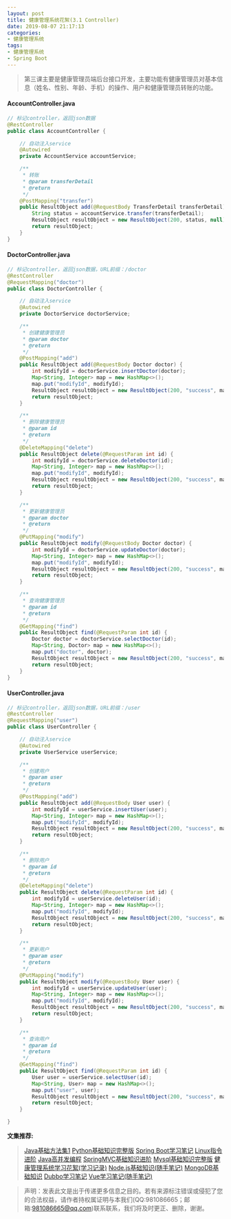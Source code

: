 ```yaml
---
layout: post
title: 健康管理系统花絮(3.1 Controller)
date: 2019-08-07 21:17:13
categories:
- 健康管理系统
tags:
- 健康管理系统
- Spring Boot
---
```

> 第三课主要是健康管理员端后台接口开发，主要功能有健康管理员对基本信息（姓名、性别、年龄、手机）的操作、用户和健康管理员转账的功能。 
#### AccountController.java
``` java
// 标记controller，返回json数据
@RestController
public class AccountController {

    // 自动注入service
    @Autowired
    private AccountService accountService;

    /**
     * 转账
     * @param transferDetail
     * @return
     */
    @PostMapping("transfer")
    public ResultObject add(@RequestBody TransferDetail transferDetail) {
        String status = accountService.transfer(transferDetail);
        ResultObject resultObject = new ResultObject(200, status, null);
        return resultObject;
    }
}
```
#### DoctorController.java
``` java
// 标记controller，返回json数据，URL前缀：/doctor
@RestController
@RequestMapping("doctor")
public class DoctorController {

    // 自动注入service
    @Autowired
    private DoctorService doctorService;

    /**
     * 创建健康管理员
     * @param doctor
     * @return
     */
    @PostMapping("add")
    public ResultObject add(@RequestBody Doctor doctor) {
        int modifyId = doctorService.insertDoctor(doctor);
        Map<String, Integer> map = new HashMap<>();
        map.put("modifyId", modifyId);
        ResultObject resultObject = new ResultObject(200, "success", map);
        return resultObject;
    }

    /**
     * 删除健康管理员
     * @param id
     * @return
     */
    @DeleteMapping("delete")
    public ResultObject delete(@RequestParam int id) {
        int modifyId = doctorService.deleteDoctor(id);
        Map<String, Integer> map = new HashMap<>();
        map.put("modifyId", modifyId);
        ResultObject resultObject = new ResultObject(200, "success", map);
        return resultObject;
    }

    /**
     * 更新健康管理员
     * @param doctor
     * @return
     */
    @PutMapping("modify")
    public ResultObject modify(@RequestBody Doctor doctor) {
        int modifyId = doctorService.updateDoctor(doctor);
        Map<String, Integer> map = new HashMap<>();
        map.put("modifyId", modifyId);
        ResultObject resultObject = new ResultObject(200, "success", map);
        return resultObject;
    }

    /**
     * 查询健康管理员
     * @param id
     * @return
     */
    @GetMapping("find")
    public ResultObject find(@RequestParam int id) {
        Doctor doctor = doctorService.selectDoctor(id);
        Map<String, Doctor> map = new HashMap<>();
        map.put("doctor", doctor);
        ResultObject resultObject = new ResultObject(200, "success", map);
        return resultObject;
    }
}
```
#### UserController.java
``` java
// 标记controller，返回json数据，URL前缀：/user
@RestController
@RequestMapping("user")
public class UserController {

    // 自动注入service
    @Autowired
    private UserService userService;

    /**
     * 创建用户
     * @param user
     * @return
     */
    @PostMapping("add")
    public ResultObject add(@RequestBody User user) {
        int modifyId = userService.insertUser(user);
        Map<String, Integer> map = new HashMap<>();
        map.put("modifyId", modifyId);
        ResultObject resultObject = new ResultObject(200, "success", map);
        return resultObject;
    }

    /**
     * 删除用户
     * @param id
     * @return
     */
    @DeleteMapping("delete")
    public ResultObject delete(@RequestParam int id) {
        int modifyId = userService.deleteUser(id);
        Map<String, Integer> map = new HashMap<>();
        map.put("modifyId", modifyId);
        ResultObject resultObject = new ResultObject(200, "success", map);
        return resultObject;
    }

    /**
     * 更新用户
     * @param user
     * @return
     */
    @PutMapping("modify")
    public ResultObject modify(@RequestBody User user) {
        int modifyId = userService.updateUser(user);
        Map<String, Integer> map = new HashMap<>();
        map.put("modifyId", modifyId);
        ResultObject resultObject = new ResultObject(200, "success", map);
        return resultObject;
    }

    /**
     * 查询用户
     * @param id
     * @return
     */
    @GetMapping("find")
    public ResultObject find(@RequestParam int id) {
        User user = userService.selectUser(id);
        Map<String, User> map = new HashMap<>();
        map.put("user", user);
        ResultObject resultObject = new ResultObject(200, "success", map);
        return resultObject;
    }

}
```

**文集推荐:**
> [Java基础方法集1](https://www.jianshu.com/nb/35411761)
> [Python基础知识完整版](https://www.jianshu.com/nb/35412583)
> [Spring Boot学习笔记](https://www.jianshu.com/nb/35490047)
> [Linux指令进阶](https://www.jianshu.com/nb/35411158)
> [Java高并发编程](https://www.jianshu.com/nb/35701647)
> [SpringMVC基础知识进阶](https://www.jianshu.com/nb/36348245)
> [Mysql基础知识完整版](https://www.jianshu.com/nb/36768953)
> [健康管理系统学习花絮(学习记录)](https://www.jianshu.com/nb/36626677)
> [Node.js基础知识(随手笔记)](https://www.jianshu.com/nb/36852271)
> [MongoDB基础知识](https://www.jianshu.com/nb/36850994)
> [Dubbo学习笔记](https://www.jianshu.com/nb/36474207)
> [Vue学习笔记(随手笔记)](https://www.jianshu.com/nb/35411638)

> 声明：发表此文是出于传递更多信息之目的。若有来源标注错误或侵犯了您的合法权益，请作者持权属证明与本我们(QQ:981086665；邮箱:981086665@qq.com)联系联系，我们将及时更正、删除，谢谢。
